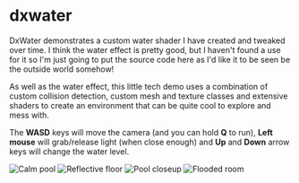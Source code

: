 # dxwater
DxWater demonstrates a custom water shader I have created and tweaked over time. I think the water effect is pretty good, but I haven't found a use for it so I'm just going to put the source code here as I'd like it to be seen be the outside world somehow!

As well as the water effect, this little tech demo uses a combination of custom collision detection, custom mesh and texture classes and extensive shaders to create an environment that can be quite cool to explore and mess with.

The **WASD** keys will move the camera (and you can hold **Q** to run), **Left mouse** will grab/release light (when close enough) and **Up** and **Down** arrow keys will change the water level.

![Calm pool](https://raw.githubusercontent.com/george7378/dxwater/master/_img/1.png)
![Reflective floor](https://raw.githubusercontent.com/george7378/dxwater/master/_img/2.png)
![Pool closeup](https://raw.githubusercontent.com/george7378/dxwater/master/_img/3.png)
![Flooded room](https://raw.githubusercontent.com/george7378/dxwater/master/_img/4.png)
